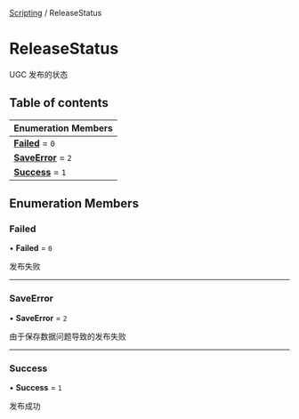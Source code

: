 [Scripting](../groups/Core.Scripting.md) / ReleaseStatus

# ReleaseStatus <Badge type="tip" text="Enumeration" /> <Score text="ReleaseStatus" />

UGC 发布的状态

## Table of contents

| Enumeration Members |
| :-----|
| **[Failed](mw.ReleaseStatus.md#failed)** = ``0`` <br> |
| **[SaveError](mw.ReleaseStatus.md#saveerror)** = ``2`` <br> |
| **[Success](mw.ReleaseStatus.md#success)** = ``1`` <br> |

## Enumeration Members

### Failed <Score text="Failed" /> 

• **Failed** = ``0``

发布失败

___

### SaveError <Score text="SaveError" /> 

• **SaveError** = ``2``

由于保存数据问题导致的发布失败

___

### Success <Score text="Success" /> 

• **Success** = ``1``

发布成功
